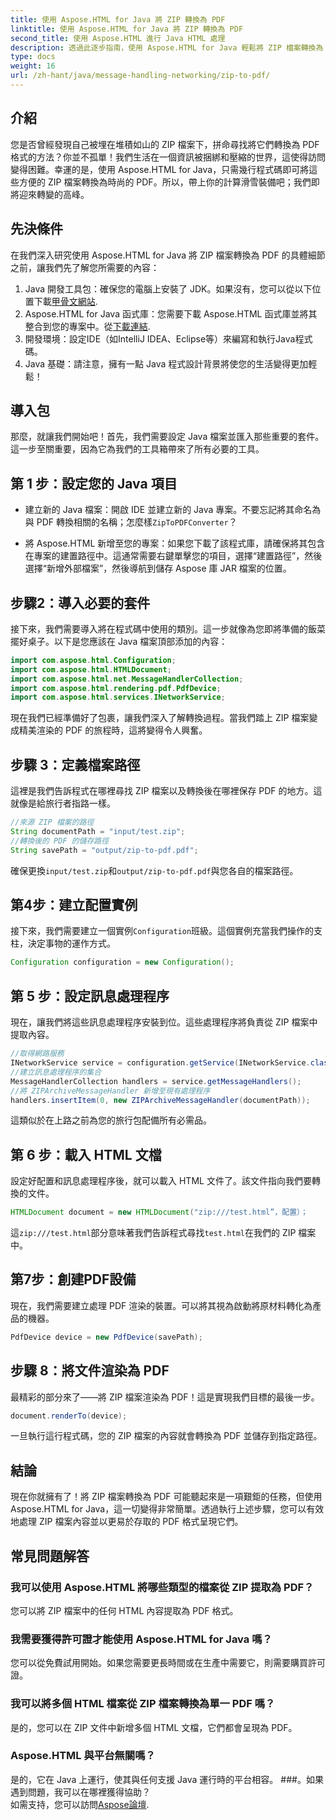 ```yaml
---
title: 使用 Aspose.HTML for Java 將 ZIP 轉換為 PDF
linktitle: 使用 Aspose.HTML for Java 將 ZIP 轉換為 PDF
second_title: 使用 Aspose.HTML 進行 Java HTML 處理
description: 透過此逐步指南，使用 Aspose.HTML for Java 輕鬆將 ZIP 檔案轉換為 PDF。
type: docs
weight: 16
url: /zh-hant/java/message-handling-networking/zip-to-pdf/
---
```

## 介紹
您是否曾經發現自己被埋在堆積如山的 ZIP 檔案下，拼命尋找將它們轉換為 PDF 格式的方法？你並不孤單！我們生活在一個資訊被捆綁和壓縮的世界，這使得訪問變得困難。幸運的是，使用 Aspose.HTML for Java，只需幾行程式碼即可將這些方便的 ZIP 檔案轉換為時尚的 PDF。所以，帶上你的計算滑雪裝備吧；我們即將迎來轉變的高峰。
## 先決條件
在我們深入研究使用 Aspose.HTML for Java 將 ZIP 檔案轉換為 PDF 的具體細節之前，讓我們先了解您所需要的內容：
1.  Java 開發工具包：確保您的電腦上安裝了 JDK。如果沒有，您可以從以下位置下載[甲骨文網站](https://www.oracle.com/java/technologies/javase-jdk11-downloads.html).
2. Aspose.HTML for Java 函式庫：您需要下載 Aspose.HTML 函式庫並將其整合到您的專案中。從[下載連結](https://releases.aspose.com/html/java/).
3. 開發環境：設定IDE（如IntelliJ IDEA、Eclipse等）來編寫和執行Java程式碼。
4. Java 基礎：請注意，擁有一點 Java 程式設計背景將使您的生活變得更加輕鬆！
## 導入包
那麼，就讓我們開始吧！首先，我們需要設定 Java 檔案並匯入那些重要的套件。這一步至關重要，因為它為我們的工具箱帶來了所有必要的工具。 
## 第 1 步：設定您的 Java 項目
- 建立新的 Java 檔案：開啟 IDE 並建立新的 Java 專案。不要忘記將其命名為與 PDF 轉換相關的名稱；怎麼樣`ZipToPDFConverter`？
  
- 將 Aspose.HTML 新增至您的專案：如果您下載了該程式庫，請確保將其包含在專案的建置路徑中。這通常需要右鍵單擊您的項目，選擇“建置路徑”，然後選擇“新增外部檔案”，然後導航到儲存 Aspose 庫 JAR 檔案的位置。
## 步驟2：導入必要的套件
接下來，我們需要導入將在程式碼中使用的類別。這一步就像為您即將準備的飯菜擺好桌子。以下是您應該在 Java 檔案頂部添加的內容：
```java
import com.aspose.html.Configuration;
import com.aspose.html.HTMLDocument;
import com.aspose.html.net.MessageHandlerCollection;
import com.aspose.html.rendering.pdf.PdfDevice;
import com.aspose.html.services.INetworkService;
```
現在我們已經準備好了包裹，讓我們深入了解轉換過程。當我們踏上 ZIP 檔案變成精美渲染的 PDF 的旅程時，這將變得令人興奮。 
## 步驟 3：定義檔案路徑
這裡是我們告訴程式在哪裡尋找 ZIP 檔案以及轉換後在哪裡保存 PDF 的地方。這就像是給旅行者指路一樣。
```java
//來源 ZIP 檔案的路徑
String documentPath = "input/test.zip";
//轉換後的 PDF 的儲存路徑
String savePath = "output/zip-to-pdf.pdf";
```
確保更換`input/test.zip`和`output/zip-to-pdf.pdf`與您各自的檔案路徑。
## 第4步：建立配置實例
接下來，我們需要建立一個實例`Configuration`班級。這個實例充當我們操作的支柱，決定事物的運作方式。
```java
Configuration configuration = new Configuration();
```
## 第 5 步：設定訊息處理程序
現在，讓我們將這些訊息處理程序安裝到位。這些處理程序將負責從 ZIP 檔案中提取內容。 
```java
//取得網路服務
INetworkService service = configuration.getService(INetworkService.class);
//建立訊息處理程序的集合
MessageHandlerCollection handlers = service.getMessageHandlers();
//將 ZIPArchiveMessageHandler 新增至現有處理程序
handlers.insertItem(0, new ZIPArchiveMessageHandler(documentPath));
```
這類似於在上路之前為您的旅行包配備所有必需品。
## 第 6 步：載入 HTML 文檔
設定好配置和訊息處理程序後，就可以載入 HTML 文件了。該文件指向我們要轉換的文件。
```java
HTMLDocument document = new HTMLDocument("zip:///test.html”，配置）；
```
這`zip:///test.html`部分意味著我們告訴程式尋找`test.html`在我們的 ZIP 檔案中。
## 第7步：創建PDF設備
現在，我們需要建立處理 PDF 渲染的裝置。可以將其視為啟動將原材料轉化為產品的機器。
```java
PdfDevice device = new PdfDevice(savePath);
```
## 步驟 8：將文件渲染為 PDF
最精彩的部分來了——將 ZIP 檔案渲染為 PDF！這是實現我們目標的最後一步。
```java
document.renderTo(device);
```
一旦執行這行程式碼，您的 ZIP 檔案的內容就會轉換為 PDF 並儲存到指定路徑。
## 結論
現在你就擁有了！將 ZIP 檔案轉換為 PDF 可能聽起來是一項艱鉅的任務，但使用 Aspose.HTML for Java，這一切變得非常簡單。透過執行上述步驟，您可以有效地處理 ZIP 檔案內容並以更易於存取的 PDF 格式呈現它們。
## 常見問題解答
### 我可以使用 Aspose.HTML 將哪些類型的檔案從 ZIP 提取為 PDF？  
您可以將 ZIP 檔案中的任何 HTML 內容提取為 PDF 格式。
### 我需要獲得許可證才能使用 Aspose.HTML for Java 嗎？  
您可以從免費試用開始。如果您需要更長時間或在生產中需要它，則需要購買許可證。
### 我可以將多個 HTML 檔案從 ZIP 檔案轉換為單一 PDF 嗎？  
是的，您可以在 ZIP 文件中新增多個 HTML 文檔，它們都會呈現為 PDF。
### Aspose.HTML 與平台無關嗎？  
是的，它在 Java 上運行，使其與任何支援 Java 運行時的平台相容。
###。如果遇到問題，我可以在哪裡獲得協助？  
如需支持，您可以訪問[Aspose論壇](https://forum.aspose.com/c/html/29).